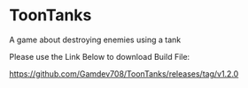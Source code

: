 # ToonTanks
A game about destroying enemies using a tank

Please use the Link Below to download Build File:

https://github.com/Gamdev708/ToonTanks/releases/tag/v1.2.0

